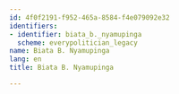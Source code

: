 ```yaml
---
id: 4f0f2191-f952-465a-8584-f4e079092e32
identifiers:
- identifier: biata_b._nyamupinga
  scheme: everypolitician_legacy
name: Biata B. Nyamupinga
lang: en
title: Biata B. Nyamupinga

---
```

